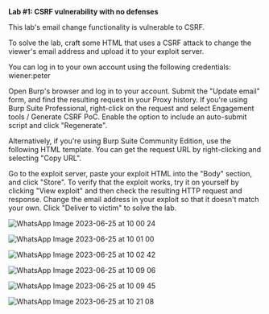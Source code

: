 **Lab #1: CSRF vulnerability with no defenses**

This lab's email change functionality is vulnerable to CSRF.

To solve the lab, craft some HTML that uses a CSRF attack to change the viewer's email address and upload it to your exploit server.

You can log in to your own account using the following credentials: wiener:peter

Open Burp's browser and log in to your account. Submit the "Update email" form, and find the resulting request in your Proxy history.
If you're using Burp Suite Professional, right-click on the request and select Engagement tools / Generate CSRF PoC. Enable the option to include an auto-submit script and click "Regenerate".

Alternatively, if you're using Burp Suite Community Edition, use the following HTML template. You can get the request URL by right-clicking and selecting "Copy URL".

<form method="POST" action="https://YOUR-LAB-ID.web-security-academy.net/my-account/change-email">
    <input type="hidden" name="email" value="anything%40web-security-academy.net">
</form>
<script>
        document.forms[0].submit();
</script>
Go to the exploit server, paste your exploit HTML into the "Body" section, and click "Store".
To verify that the exploit works, try it on yourself by clicking "View exploit" and then check the resulting HTTP request and response.
Change the email address in your exploit so that it doesn't match your own.
Click "Deliver to victim" to solve the lab.

![WhatsApp Image 2023-06-25 at 10 00 24](https://github.com/SURYASNAIR1/PortSwigger/assets/123303806/f458f094-603b-4bad-99c3-b66ca08078c4)

![WhatsApp Image 2023-06-25 at 10 01 00](https://github.com/SURYASNAIR1/PortSwigger/assets/123303806/516ecc48-b74b-42ce-b89c-f0581cbb2ac6)

![WhatsApp Image 2023-06-25 at 10 02 42](https://github.com/SURYASNAIR1/PortSwigger/assets/123303806/38cacc78-db38-439c-ba15-7415238194de)

![WhatsApp Image 2023-06-25 at 10 09 06](https://github.com/SURYASNAIR1/PortSwigger/assets/123303806/276708de-b458-4d6c-b6f2-5780f68ec6e2)

![WhatsApp Image 2023-06-25 at 10 09 45](https://github.com/SURYASNAIR1/PortSwigger/assets/123303806/fc8f1e9a-cedb-4a2e-8511-f474e71f00fc)

![WhatsApp Image 2023-06-25 at 10 21 08](https://github.com/SURYASNAIR1/PortSwigger/assets/123303806/45127378-943c-4740-ab4a-5beaa8e71df5)
